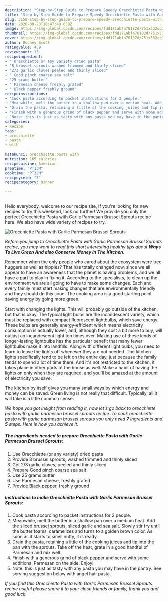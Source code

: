 ```yaml
---
description: "Step-by-Step Guide to Prepare Speedy Orecchiette Pasta with Garlic Parmesan Brussel Sprouts"
title: "Step-by-Step Guide to Prepare Speedy Orecchiette Pasta with Garlic Parmesan Brussel Sprouts"
slug: 3158-step-by-step-guide-to-prepare-speedy-orecchiette-pasta-with-garlic-parmesan-brussel-sprouts
date: 2020-09-23T10:47:40.658Z
image: https://img-global.cpcdn.com/recipes/fdd171abfa70182d/751x532cq70/orecchiette-pasta-with-garlic-parmesan-brussel-sprouts-recipe-main-photo.jpg
thumbnail: https://img-global.cpcdn.com/recipes/fdd171abfa70182d/751x532cq70/orecchiette-pasta-with-garlic-parmesan-brussel-sprouts-recipe-main-photo.jpg
cover: https://img-global.cpcdn.com/recipes/fdd171abfa70182d/751x532cq70/orecchiette-pasta-with-garlic-parmesan-brussel-sprouts-recipe-main-photo.jpg
author: Rodney Scott
ratingvalue: 4.9
reviewcount: 13
recipeingredient:
- " Orecchiette or any variety dried pasta"
- "8 brussel sprouts washed trimmed and thinly sliced"
- "2/3 garlic cloves peeled and thinly sliced"
- " Good pinch coarse sea salt"
- "25 grams butter"
- " Parmesan cheese freshly grated"
- " Black pepper freshly ground"
recipeinstructions:
- "Cook pasta according to packet instructions for 2 people."
- "Meanwhile, melt the butter in a shallow pan over a medium heat. Add the sliced brussel sprouts, sliced garlic and sea salt. Slowly stir fry until the butter foams, caramelizes and turns to a golden brown color. As soon as it starts to smell nutty, it is ready."
- "Drain the pasta, retaining a little of the cooking juices and tip into the pan with the sprouts. Take off the heat, grate in a good handful of Parmesan and mix well."
- "Finish with a generous grind of black pepper and serve with some additional Parmesan on the side. Enjoy!"
- "Note: this is just as tasty with any pasta you may have in the pantry. See serving suggestion below with angel hair pasta."
categories:
- Recipe
tags:
- orecchiette
- pasta
- with

katakunci: orecchiette pasta with 
nutrition: 165 calories
recipecuisine: American
preptime: "PT13M"
cooktime: "PT32M"
recipeyield: "3"
recipecategory: Dinner

---
```

<br>
Hello everybody, welcome to our recipe site, If you're looking for new recipes to try this weekend, look no further! We provide you only the perfect Orecchiette Pasta with Garlic Parmesan Brussel Sprouts recipe here. We also have wide variety of recipes to try.
<br>


![Orecchiette Pasta with Garlic Parmesan Brussel Sprouts](https://img-global.cpcdn.com/recipes/fdd171abfa70182d/751x532cq70/orecchiette-pasta-with-garlic-parmesan-brussel-sprouts-recipe-main-photo.jpg)

<i>Before you jump to Orecchiette Pasta with Garlic Parmesan Brussel Sprouts recipe, you may want to read this short interesting healthy tips about 
<strong>Ways To Live Green And also Conserve Money In The Kitchen</strong>.</i>
</br>

Remember when the only people who cared about the ecosystem were tree huggers as well as hippies? That has totally changed now, since we all appear to have an awareness that the planet is having problems, and we all have a part to play in fixing it. According to the specialists, to clean up the environment we are all going to have to make some changes. Each and every family must start making changes that are environmentally friendly and they should do this soon. The cooking area is a good starting point saving energy by going more green.

Start with changing the lights. This will probably go outside of the kitchen, but that is okay. The typical light bulbs are the incandescent variety, which must be replaced with compact fluorescent lightbulbs, which save energy. These bulbs are generally energy-efficient which means electricity consumption is actually lower, and, although they cost a bit more to buy, will outlast an incandescent light ten times over. Making use of these kinds of longer-lasting lightbulbs has the particular benefit that many fewer lightbulbs make it into landfills. Along with different light bulbs, you need to learn to leave the lights off whenever they are not needed. The kitchen lights specifically tend to be left on the entire day, just because the family tends to spend a lot of time there. And it's not restricted to the kitchen, it takes place in other parts of the house as well. Make a habit of having the lights on only when they are required, and you'll be amazed at the amount of electricity you save.

The kitchen by itself gives you many small ways by which energy and money can be saved. Green living is not really that difficult. Typically, all it will take is a little common sense.


<i>We hope you got insight from reading it, now let's go back to orecchiette pasta with garlic parmesan brussel sprouts recipe. To cook orecchiette pasta with garlic parmesan brussel sprouts you only need <strong>7</strong> ingredients and <strong>5</strong> steps. Here is how you achieve it.
</i>

##### The ingredients needed to prepare Orecchiette Pasta with Garlic Parmesan Brussel Sprouts:

1. Use  Orecchiette (or any variety) dried pasta
1. Provide 8 brussel sprouts, washed trimmed and thinly sliced
1. Get 2/3 garlic cloves, peeled and thinly sliced
1. Prepare  Good pinch coarse sea salt
1. Use 25 grams butter
1. Use  Parmesan cheese, freshly grated
1. Provide  Black pepper, freshly ground


##### Instructions to make Orecchiette Pasta with Garlic Parmesan Brussel Sprouts:

1. Cook pasta according to packet instructions for 2 people.
1. Meanwhile, melt the butter in a shallow pan over a medium heat. Add the sliced brussel sprouts, sliced garlic and sea salt. Slowly stir fry until the butter foams, caramelizes and turns to a golden brown color. As soon as it starts to smell nutty, it is ready.
1. Drain the pasta, retaining a little of the cooking juices and tip into the pan with the sprouts. Take off the heat, grate in a good handful of Parmesan and mix well.
1. Finish with a generous grind of black pepper and serve with some additional Parmesan on the side. Enjoy!
1. Note: this is just as tasty with any pasta you may have in the pantry. See serving suggestion below with angel hair pasta.


<i>If you find this Orecchiette Pasta with Garlic Parmesan Brussel Sprouts recipe useful please share it to your close friends or family, thank you and good luck.</i>
